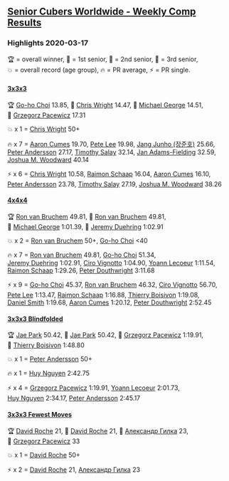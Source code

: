 <style>table {white-space: nowrap;}</style>

## [Senior Cubers Worldwide - Weekly Comp Results](/scw-comp/results/)
### Highlights 2020-03-17

<span style="white-space: nowrap;">🏆 = overall winner</span>, <span style="white-space: nowrap;">🥇 = 1st senior</span>, <span style="white-space: nowrap;">🥈 = 2nd senior</span>, <span style="white-space: nowrap;">🥉 = 3rd senior</span>, <span style="white-space: nowrap;">💥 = overall record (age group)</span>, <span style="white-space: nowrap;">🔥 = PR average</span>, <span style="white-space: nowrap;">⚡ = PR single</span>.

#### [3x3x3](333.md)

<span style="white-space: nowrap;">🏆 [Go-ho Choi](../../persons/go_ho_choi/333.md) 13.85</span>, <span style="white-space: nowrap;">🥇 [Chris Wright](../../persons/chris_wright/333.md) 14.47</span>, <span style="white-space: nowrap;">🥈 [Michael George](../../persons/michael_george/333.md) 14.51</span>, <span style="white-space: nowrap;">🥉 [Grzegorz Pacewicz](../../persons/grzegorz_pacewicz/333.md) 17.31</span>

💥 x 1 = <span style="white-space: nowrap;">[Chris Wright](../../persons/chris_wright/333.md) 50+</span>

🔥 x 7 = <span style="white-space: nowrap;">[Aaron Cumes](../../persons/aaron_cumes/333.md) 19.70</span>, <span style="white-space: nowrap;">[Pete Lee](../../persons/pete_lee/333.md) 19.98</span>, <span style="white-space: nowrap;">[Jang Junho (장준호)](../../persons/jang_junho/333.md) 25.66</span>, <span style="white-space: nowrap;">[Peter Andersson](../../persons/peter_andersson/333.md) 27.17</span>, <span style="white-space: nowrap;">[Timothy Salay](../../persons/timothy_salay/333.md) 32.14</span>, <span style="white-space: nowrap;">[Jan Adams-Fielding](../../persons/jan_adams_fielding/333.md) 32.59</span>, <span style="white-space: nowrap;">[Joshua M. Woodward](../../persons/joshua_m_woodward/333.md) 40.14</span>

⚡ x 6 = <span style="white-space: nowrap;">[Chris Wright](../../persons/chris_wright/333.md) 10.58</span>, <span style="white-space: nowrap;">[Raimon Schaap](../../persons/raimon_schaap/333.md) 16.04</span>, <span style="white-space: nowrap;">[Aaron Cumes](../../persons/aaron_cumes/333.md) 16.10</span>, <span style="white-space: nowrap;">[Peter Andersson](../../persons/peter_andersson/333.md) 23.78</span>, <span style="white-space: nowrap;">[Timothy Salay](../../persons/timothy_salay/333.md) 27.19</span>, <span style="white-space: nowrap;">[Joshua M. Woodward](../../persons/joshua_m_woodward/333.md) 38.26</span>

#### [4x4x4](444.md)

<span style="white-space: nowrap;">🏆 [Ron van Bruchem](../../persons/ron_van_bruchem/444.md) 49.81</span>, <span style="white-space: nowrap;">🥇 [Ron van Bruchem](../../persons/ron_van_bruchem/444.md) 49.81</span>, <span style="white-space: nowrap;">🥈 [Michael George](../../persons/michael_george/444.md) 1:01.39</span>, <span style="white-space: nowrap;">🥉 [Jeremy Duehring](../../persons/jeremy_duehring/444.md) 1:02.91</span>

💥 x 2 = <span style="white-space: nowrap;">[Ron van Bruchem](../../persons/ron_van_bruchem/444.md) 50+</span>, <span style="white-space: nowrap;">[Go-ho Choi](../../persons/go_ho_choi/444.md) <40</span>

🔥 x 7 = <span style="white-space: nowrap;">[Ron van Bruchem](../../persons/ron_van_bruchem/444.md) 49.81</span>, <span style="white-space: nowrap;">[Go-ho Choi](../../persons/go_ho_choi/444.md) 51.34</span>, <span style="white-space: nowrap;">[Jeremy Duehring](../../persons/jeremy_duehring/444.md) 1:02.91</span>, <span style="white-space: nowrap;">[Ciro Vignotto](../../persons/ciro_vignotto/444.md) 1:04.90</span>, <span style="white-space: nowrap;">[Yoann Lecoeur](../../persons/yoann_lecoeur/444.md) 1:11.54</span>, <span style="white-space: nowrap;">[Raimon Schaap](../../persons/raimon_schaap/444.md) 1:29.26</span>, <span style="white-space: nowrap;">[Peter Douthwright](../../persons/peter_douthwright/444.md) 3:11.68</span>

⚡ x 9 = <span style="white-space: nowrap;">[Go-ho Choi](../../persons/go_ho_choi/444.md) 45.37</span>, <span style="white-space: nowrap;">[Ron van Bruchem](../../persons/ron_van_bruchem/444.md) 46.32</span>, <span style="white-space: nowrap;">[Ciro Vignotto](../../persons/ciro_vignotto/444.md) 56.70</span>, <span style="white-space: nowrap;">[Pete Lee](../../persons/pete_lee/444.md) 1:13.47</span>, <span style="white-space: nowrap;">[Raimon Schaap](../../persons/raimon_schaap/444.md) 1:16.88</span>, <span style="white-space: nowrap;">[Thierry Boisivon](../../persons/thierry_boisivon/444.md) 1:19.08</span>, <span style="white-space: nowrap;">[Daniel Smith](../../persons/daniel_smith/444.md) 1:19.68</span>, <span style="white-space: nowrap;">[Aaron Cumes](../../persons/aaron_cumes/444.md) 1:20.12</span>, <span style="white-space: nowrap;">[Peter Douthwright](../../persons/peter_douthwright/444.md) 2:52.45</span>

#### [3x3x3 Blindfolded](333bf.md)

<span style="white-space: nowrap;">🏆 [Jae Park](../../persons/jae_park/333bf.md) 50.42</span>, <span style="white-space: nowrap;">🥇 [Jae Park](../../persons/jae_park/333bf.md) 50.42</span>, <span style="white-space: nowrap;">🥈 [Grzegorz Pacewicz](../../persons/grzegorz_pacewicz/333bf.md) 1:19.91</span>, <span style="white-space: nowrap;">🥉 [Thierry Boisivon](../../persons/thierry_boisivon/333bf.md) 1:48.80</span>

💥 x 1 = <span style="white-space: nowrap;">[Peter Andersson](../../persons/peter_andersson/333bf.md) 50+</span>

🔥 x 1 = <span style="white-space: nowrap;">[Huy Nguyen](../../persons/huy_nguyen/333bf.md) 2:42.75</span>

⚡ x 4 = <span style="white-space: nowrap;">[Grzegorz Pacewicz](../../persons/grzegorz_pacewicz/333bf.md) 1:19.91</span>, <span style="white-space: nowrap;">[Yoann Lecoeur](../../persons/yoann_lecoeur/333bf.md) 2:01.73</span>, <span style="white-space: nowrap;">[Huy Nguyen](../../persons/huy_nguyen/333bf.md) 2:34.17</span>, <span style="white-space: nowrap;">[Peter Andersson](../../persons/peter_andersson/333bf.md) 2:45.17</span>

#### [3x3x3 Fewest Moves](333fm.md)

<span style="white-space: nowrap;">🏆 [David Roche](../../persons/david_roche/333fm.md) 21</span>, <span style="white-space: nowrap;">🥇 [David Roche](../../persons/david_roche/333fm.md) 21</span>, <span style="white-space: nowrap;">🥈 [Александр Гилка](../../persons/александр_гилка/333fm.md) 23</span>, <span style="white-space: nowrap;">🥉 [Grzegorz Pacewicz](../../persons/grzegorz_pacewicz/333fm.md) 33</span>

💥 x 1 = <span style="white-space: nowrap;">[David Roche](../../persons/david_roche/333fm.md) 50+</span>

⚡ x 2 = <span style="white-space: nowrap;">[David Roche](../../persons/david_roche/333fm.md) 21</span>, <span style="white-space: nowrap;">[Александр Гилка](../../persons/александр_гилка/333fm.md) 23</span>


<!-- Global site tag (gtag.js) - Google Analytics -->
<script async src="https://www.googletagmanager.com/gtag/js?id=UA-86348435-3"></script>
<script>window.dataLayer = window.dataLayer || []; function gtag() {dataLayer.push(arguments);} gtag('js', new Date()); gtag('config', 'UA-86348435-3');</script>
